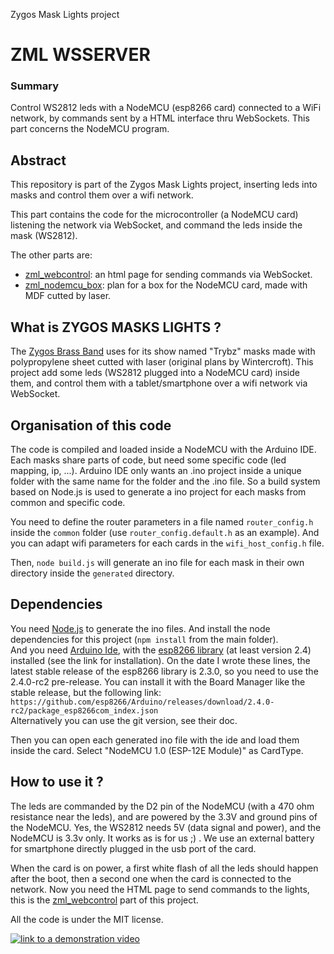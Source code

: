 Zygos Mask Lights project

ZML WSSERVER
============

### Summary

Control WS2812 leds with a NodeMCU (esp8266 card) connected to a WiFi network, by commands sent by a HTML interface thru WebSockets.
This part concerns the NodeMCU program.


Abstract
--------

This repository is part of the Zygos Mask Lights project, inserting leds into masks and control them over a wifi network.

This part contains the code for the microcontroller (a NodeMCU card) listening the network via WebSocket, and command the leds inside the mask (WS2812).

The other parts are:
- [zml_webcontrol](https://github.com/joliclic/zml_webcontrol): an html page for sending commands via WebSocket.
- [zml_nodemcu_box](https://github.com/joliclic/zml_nodemcu_box): plan for a box for the NodeMCU card, made with MDF cutted by laser.


What is ZYGOS MASKS LIGHTS ?
----------------------------

The [Zygos Brass Band](http://zygos.fr) uses for its show named "Trybz" masks made with polypropylene sheet cutted with laser (original plans by Wintercroft). This project add some leds (WS2812 plugged into a NodeMCU card) inside them, and control them with a tablet/smartphone over a wifi network via WebSocket.


Organisation of this code
-------------------------

The code is compiled and loaded inside a NodeMCU with the Arduino IDE. Each masks share parts of code, but need some specific code (led mapping, ip, ...).
Arduino IDE only wants an .ino project inside a unique folder with the same name for the folder and the .ino file.
So a build system based on Node.js is used to generate a ino project for each masks from common and specific code.

You need to define the router parameters in a file named `router_config.h` inside the `common` folder (use `router_config.default.h` as an example).
And you can adapt wifi parameters for each cards in the `wifi_host_config.h` file.

Then, `node build.js` will generate an ino file for each mask in their own directory inside the `generated` directory.


Dependencies
------------

You need [Node.js](https://nodejs.org) to generate the ino files. And install the node dependencies for this project (`npm install` from the main folder).  
And you need [Arduino Ide](https://www.arduino.cc/en/main/software), with the [esp8266 library](https://github.com/esp8266/Arduino) (at least version 2.4) installed (see the link for installation).
On the date I wrote these lines, the latest stable release of the esp8266 library is 2.3.0, so you need to use the 2.4.0-rc2 pre-release. You can install it with the Board Manager like the stable release, but the following link:  
`https://github.com/esp8266/Arduino/releases/download/2.4.0-rc2/package_esp8266com_index.json`  
Alternatively you can use the git version, see their doc.

Then you can open each generated ino file with the ide and load them inside the card. Select "NodeMCU 1.0 (ESP-12E Module)" as CardType.


How to use it ?
--------------- 

The leds are commanded by the D2 pin of the NodeMCU (with a 470 ohm resistance near the leds), and are powered by the 3.3V and ground pins of the NodeMCU. Yes, the WS2812 needs 5V (data signal and power), and the NodeMCU is 3.3v only. It works as is for us ;) . We use an external battery for smartphone directly plugged in the usb port of the card.

When the card is on power, a first white flash of all the leds should happen after the boot, then a second one when the card is connected to the network.
Now you need the HTML page to send commands to the lights, this is the [zml_webcontrol](https://github.com/joliclic/zml_webcontrol) part of this project. 


All the code is under the MIT license.

[![link to a demonstration video](https://i.ytimg.com/vi/-qXGG1oTjpg/2.jpg)](https://youtu.be/-qXGG1oTjpg "Zygos Mask Lights")
